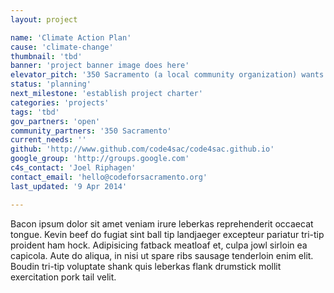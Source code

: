 ```yaml
---
layout: project

name: 'Climate Action Plan'
cause: 'climate-change'
thumbnail: 'tbd'
banner: 'project banner image does here'
elevator_pitch: '350 Sacramento (a local community organization) wants to inspire productive and inclusive discussion about climate change. '
status: 'planning'
next_milestone: 'establish project charter'
categories: 'projects'
tags: 'tbd'
gov_partners: 'open'
community_partners: '350 Sacramento'
current_needs: ''
github: 'http://www.github.com/code4sac/code4sac.github.io'
google_group: 'http://groups.google.com'
c4s_contact: 'Joel Riphagen'
contact_email: 'hello@codeforsacramento.org'
last_updated: '9 Apr 2014'

---
```


<!-- Add project description text here! -->

Bacon ipsum dolor sit amet veniam irure leberkas reprehenderit occaecat tongue. Kevin beef do fugiat sint ball tip landjaeger excepteur pariatur tri-tip proident ham hock. Adipisicing fatback meatloaf et, culpa jowl sirloin ea capicola. Aute do aliqua, in nisi ut spare ribs sausage tenderloin enim elit. Boudin tri-tip voluptate shank quis leberkas flank drumstick mollit exercitation pork tail velit.






  